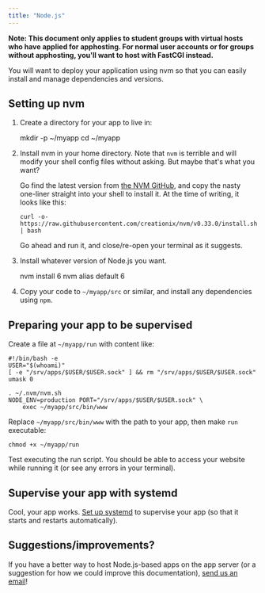 ```yaml
---
title: "Node.js"
---
```


**Note: This document only applies to student groups with virtual hosts who
have applied for apphosting. For normal user accounts or for groups without
apphosting, you'll want to host with FastCGI instead.**

You will want to deploy your application using nvm so that you can easily
install and manage dependencies and versions.

## Setting up nvm

1.  Create a directory for your app to live in:

    mkdir -p ~/myapp
    cd ~/myapp

2.  Install nvm in your home directory. Note that `nvm` is terrible and will
    modify your shell config files without asking. But maybe that's what you
    want?

    Go find the latest version from [the NVM GitHub][nvm-github], and copy the
    nasty one-liner straight into your shell to install it. At the time of
    writing, it looks like this:

        curl -o- https://raw.githubusercontent.com/creationix/nvm/v0.33.0/install.sh | bash

    Go ahead and run it, and close/re-open your terminal as it suggests.

3.  Install whatever version of Node.js you want.

    nvm install 6
    nvm alias default 6

4.  Copy your code to `~/myapp/src` or similar, and install any dependencies
    using `npm`.

## Preparing your app to be supervised

Create a file at `~/myapp/run` with content like:

    #!/bin/bash -e
    USER="$(whoami)"
    [ -e "/srv/apps/$USER/$USER.sock" ] && rm "/srv/apps/$USER/$USER.sock"
    umask 0

    . ~/.nvm/nvm.sh
    NODE_ENV=production PORT="/srv/apps/$USER/$USER.sock" \
        exec ~/myapp/src/bin/www

Replace `~/myapp/src/bin/www` with the path to your app, then make `run`
executable:

    chmod +x ~/myapp/run

Test executing the run script. You should be able to access your website while
running it (or see any errors in your terminal).

## Supervise your app with systemd

Cool, your app works. [Set up systemd](/docs/services/webapps#supervise) to
supervise your app (so that it starts and restarts automatically).

## Suggestions/improvements?

If you have a better way to host Node.js-based apps on the app server (or a
suggestion for how we could improve this documentation), [send us an email](/docs/internal/contact)!

[nvm-github]: https://github.com/creationix/nvm
